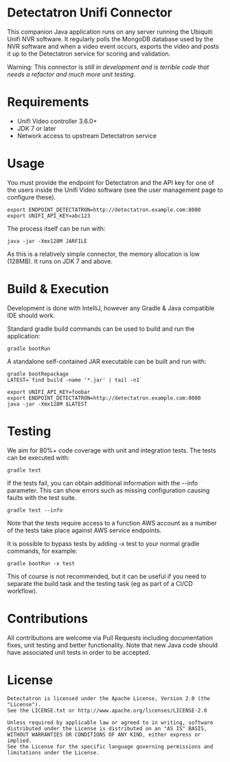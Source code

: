 # Detectatron Unifi Connector

This companion Java application runs on any server running the Ubiquiti Unifi NVR software. It regularly polls the
MongoDB database used by the NVR software and when a video event occurs, exports the video and posts it up to the
Detectatron service for scoring and validation.

Warning: This connector is *still in development and is terrible code that needs
a refactor and much more unit testing*.


# Requirements

* Unifi Video controller 3.6.0+
* JDK 7 or later
* Network access to upstream Detectatron service


# Usage

You must provide the endpoint for Detectatron and the API key for one of the users inside the Unifi Video software (see
the user management page to configure these).

    export ENDPOINT_DETECTATRON=http://detectatron.example.com:8080
    export UNIFI_API_KEY=abc123

The process itself can be run with:

    java -jar -Xmx128M JARFILE

As this is a relatively simple connector, the memory allocation is low (128MB). It runs on JDK 7 and above.


# Build & Execution

Development is done with IntelliJ, however any Gradle & Java compatible IDE should work.

Standard gradle build commands can be used to build and run the application:

    gradle bootRun

A standalone self-contained JAR executable can be built and run with:

    gradle bootRepackage
    LATEST=`find build -name '*.jar' | tail -n1`

    export UNIFI_API_KEY=foobar
    export ENDPOINT_DETECTATRON=http://detectatron.example.com:8080
    java -jar -Xmx128M $LATEST


# Testing

We aim for 80%+ code coverage with unit and integration tests. The tests can be executed with:

    gradle test

If the tests fail, you can obtain additional information with the --info parameter. This can show errors such as missing configuration causing faults with the test suite.

    gradle test --info

Note that the tests require access to a function AWS account as a number of the tests take place against AWS service endpoints.

It is possible to bypass tests by adding -x test to your normal gradle commands, for example:

    gradle bootRun -x test

This of course is not recommended, but it can be useful if you need to separate the build task and the testing task (eg as part of a CI/CD workflow).


# Contributions

All contributions are welcome via Pull Requests including documentation fixes,
unit testing and better functionality. Note that new Java code should have
associated unit tests in order to be accepted.

# License

    Detectatron is licensed under the Apache License, Version 2.0 (the "License").
    See the LICENSE.txt or http://www.apache.org/licenses/LICENSE-2.0

    Unless required by applicable law or agreed to in writing, software
    distributed under the License is distributed on an "AS IS" BASIS,
    WITHOUT WARRANTIES OR CONDITIONS OF ANY KIND, either express or implied.
    See the License for the specific language governing permissions and
    limitations under the License.
